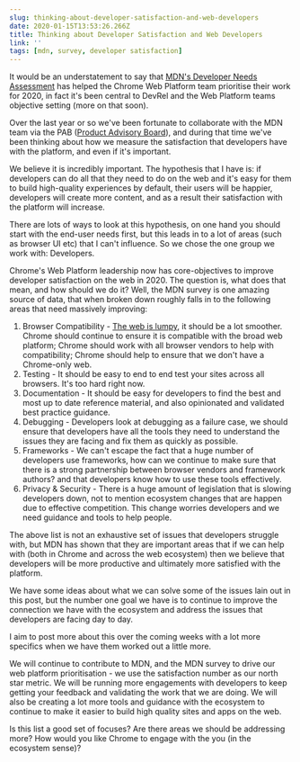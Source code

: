 ```yaml
---
slug: thinking-about-developer-satisfaction-and-web-developers
date: 2020-01-15T13:53:26.266Z
title: Thinking about Developer Satisfaction and Web Developers
link: ''
tags: [mdn, survey, developer satisfaction]
---
```


It would be an understatement to say that [MDN's Developer Needs Assessment](https://hacks.mozilla.org/2019/12/presenting-the-mdn-web-developer-needs-assessment-web-dna-report/) has helped the Chrome Web Platform team prioritise their work for 2020, in fact it's been central to DevRel and the Web Platform teams objective setting (more on that soon).

Over the last year or so we've been fortunate to collaborate with the MDN team via the PAB ([Product Advisory Board](https://developer.mozilla.org/en-US/docs/MDN/MDN_Product_Advisory_Board/Membership)), and during that time we've been thinking about how we measure the satisfaction that developers have with the platform, and even if it's important.

We believe it is incredibly important. The hypothesis that I have is: if developers can do all that they need to do on the web and it's easy for them to build high-quality experiences by default, their users will be happier, developers will create more content, and as a result their satisfaction with the platform will increase.

There are lots of ways to look at this hypothesis, on one hand you should start with the end-user needs first, but this leads in to a lot of areas (such as browser UI etc) that I can't influence. So we chose the one group we work with: Developers.

Chrome's Web Platform leadership now has core-objectives to improve developer satisfaction on the web in 2020. The question is, what does that mean, and how should we do it? Well, the MDN survey is one amazing source of data, that when broken down roughly falls in to the following areas that need massively improving:

1. Browser Compatibility - [The web is lumpy](/the-lumpy-web/), it should be a lot smoother. Chrome should continue to ensure it is compatible with the broad web platform; Chrome should work with all browser vendors to help with compatibility; Chrome should help to ensure that we don't have a Chrome-only web.
1. Testing - It should be easy to end to end test your sites across all browsers. It's too hard right now.
1. Documentation - It should be easy for developers to find the best and most up to date reference material, and also opinionated and validated best practice guidance.
1. Debugging - Developers look at debugging as a failure case, we should ensure that developers have all the tools they need to understand the issues they are facing and fix them as quickly as possible.
1. Frameworks - We can't escape the fact that a huge number of developers use frameworks, how can we continue to make sure that there is a strong partnership between browser vendors and framework authors? and that developers know how to use these tools effectively.
1. Privacy &amp; Security - There is a huge amount of legislation that is slowing developers down, not to mention ecosystem changes that are happen due to effective competition. This change worries developers and we need guidance and tools to help people.


The above list is not an exhaustive set of issues that developers struggle with, but MDN has shown that they are important areas that if we can help with (both in Chrome and across the web ecosystem) then we believe that developers will be more productive and ultimately more satisfied with the platform.

We have some ideas about what we can solve some of the issues lain out in this post, but the number one goal we have is to continue to improve the connection we have with the ecosystem and address the issues that developers are facing day to day.

I aim to post more about this over the coming weeks with a lot more specifics when we have them worked out a little more.

We will continue to contribute to MDN, and the MDN survey to drive our web platform prioritisation - we use the satisfaction number as our north star metric. We will be running more engagements with developers to keep getting your feedback and validating the work that we are doing. We will also be creating a lot more tools and guidance with the ecosystem to continue to make it easier to build high quality sites and apps on the web.

Is this list a good set of focuses? Are there areas we should be addressing more? How would you like Chrome to engage with the you (in the ecosystem sense)?

